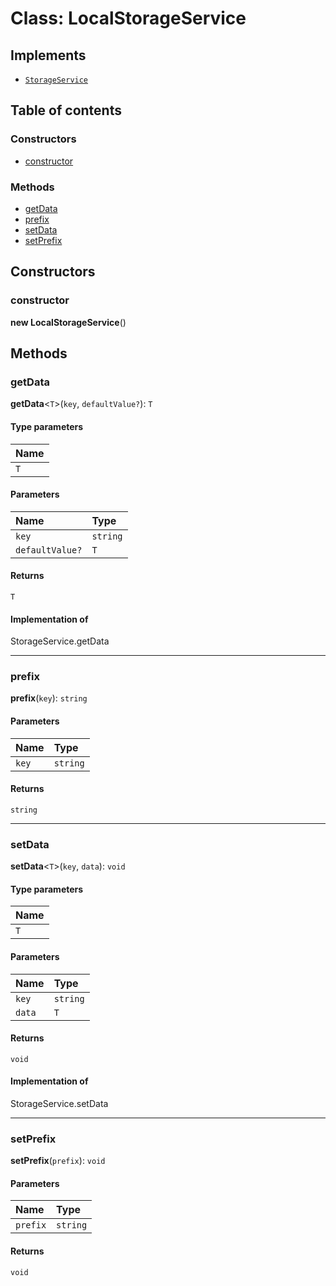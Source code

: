 # Class: LocalStorageService

## Implements

* [`StorageService`](/en/auto-docs/fixed-layout-editor/variables/StorageService-1.md)

## Table of contents

### Constructors

* [constructor](/en/auto-docs/fixed-layout-editor/classes/LocalStorageService.md#constructor)

### Methods

* [getData](/en/auto-docs/fixed-layout-editor/classes/LocalStorageService.md#getdata)
* [prefix](/en/auto-docs/fixed-layout-editor/classes/LocalStorageService.md#prefix)
* [setData](/en/auto-docs/fixed-layout-editor/classes/LocalStorageService.md#setdata)
* [setPrefix](/en/auto-docs/fixed-layout-editor/classes/LocalStorageService.md#setprefix)

## Constructors

### constructor

**new LocalStorageService**()

## Methods

### getData

**getData**<`T`>(`key`, `defaultValue?`): `T`

#### Type parameters

| Name |
| :------ |
| `T` |

#### Parameters

| Name | Type |
| :------ | :------ |
| `key` | `string` |
| `defaultValue?` | `T` |

#### Returns

`T`

#### Implementation of

StorageService.getData

***

### prefix

**prefix**(`key`): `string`

#### Parameters

| Name | Type |
| :------ | :------ |
| `key` | `string` |

#### Returns

`string`

***

### setData

**setData**<`T`>(`key`, `data`): `void`

#### Type parameters

| Name |
| :------ |
| `T` |

#### Parameters

| Name | Type |
| :------ | :------ |
| `key` | `string` |
| `data` | `T` |

#### Returns

`void`

#### Implementation of

StorageService.setData

***

### setPrefix

**setPrefix**(`prefix`): `void`

#### Parameters

| Name | Type |
| :------ | :------ |
| `prefix` | `string` |

#### Returns

`void`
